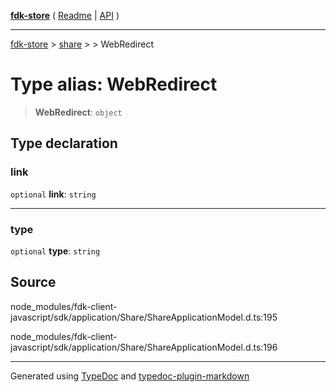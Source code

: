 [**fdk-store**](../../../README.md) ( [Readme](../../../README.md) \| [API](../../../API.md) )

---

[fdk-store](../../../API.md) > [share](../../README.md) > [<internal>](../README.md) > WebRedirect

# Type alias: WebRedirect

> **WebRedirect**: `object`

## Type declaration

### link

`optional` **link**: `string`

---

### type

`optional` **type**: `string`

## Source

node_modules/fdk-client-javascript/sdk/application/Share/ShareApplicationModel.d.ts:195

node_modules/fdk-client-javascript/sdk/application/Share/ShareApplicationModel.d.ts:196

---

Generated using [TypeDoc](https://typedoc.org/) and [typedoc-plugin-markdown](https://www.npmjs.com/package/typedoc-plugin-markdown)
